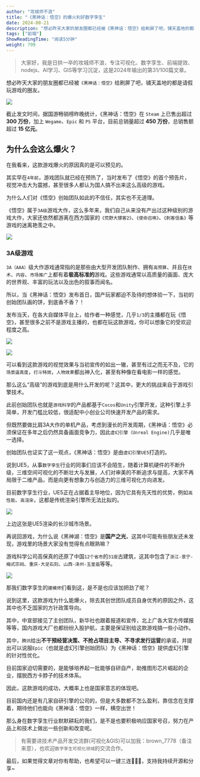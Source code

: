 ```yaml
---
author: "攻城师不浪"
title: "《黑神话：悟空》的爆火利好数字孪生"
date: 2024-08-21
description: "想必昨天大家的朋友圈都已经被《黑神话：悟空》给刷屏了吧，铺天盖地的都是请假玩游戏的圈友。截止发文时间，据国游畅销榜昨晚统计，《黑神话：悟空》在Steam上已售出超过300万份，加上Wega"
tags: ["前端"]
ShowReadingTime: "阅读5分钟"
weight: 799
---
```

> 大家好，我是日拱一卒的攻城师不浪，专注可视化、数字孪生、前端提效、nodejs、AI学习、GIS等学习沉淀，这是2024年输出的第31/100篇文章。

想必昨天大家的朋友圈都已经被`《黑神话：悟空》`给刷屏了吧，铺天盖地的都是请假玩游戏的圈友。

![](https://p6-xtjj-sign.byteimg.com/tos-cn-i-73owjymdk6/ca3845728d8643148861f6d9c5614a1d~tplv-73owjymdk6-jj-mark-v1:0:0:0:0:5o6Y6YeR5oqA5pyv56S-5Yy6IEAg5pS75Z-O5biI5LiN5rWq:q75.awebp?rk3s=f64ab15b&x-expires=1727240371&x-signature=bJmaBSE%2FbfPQ5t7Dw%2FE6l8LjudE%3D)

截止发文时间，据国游畅销榜昨晚统计，《黑神话：悟空》在 `Steam` 上已售出超过 **300 万份**，加上 `Wegame`、`Epic` 和 `PS` 平台，目前总销量超过 **450 万份**，总销售额超过 **15 亿元**。

为什么会这么爆火？
---------

在我看来，这款游戏爆火的原因真的是可以预见的。

其实早在`4年前`，游戏团队就已经在预热了，当时发布了《悟空》的首个预告片，视觉冲击大为震撼，甚至很多人都认为国人搞不出来这么高级的游戏。

为什么人们对《悟空》创始团队如此的不信任，其实也不无道理。

《悟空》属于`3A级`游戏大作，这么多年来，我们自己从来没有产出过这种级别的游戏大作，大家还依然都游离在西方国家的`《荒野大镖客2》`、`《使命召唤》`、`《刺客信条》`等游戏的迷离艳羡之中。

![](https://p6-xtjj-sign.byteimg.com/tos-cn-i-73owjymdk6/78ee4371afdc466a8d192b4a47fb69c8~tplv-73owjymdk6-jj-mark-v1:0:0:0:0:5o6Y6YeR5oqA5pyv56S-5Yy6IEAg5pS75Z-O5biI5LiN5rWq:q75.awebp?rk3s=f64ab15b&x-expires=1727240371&x-signature=0ANq2a5l7OlPWDYbitXGqKP5wfU%3D)

### 3A级游戏

`3A（AAA）`级大作游戏通常指的是那些由大型开发团队制作、拥有`高预算`、并且在`技术`、`内容`、`市场推广`上都有着**极高标准的**游戏。这些游戏通常以高质量的画面、庞大的世界观、丰富的玩法以及出色的叙事而闻名。

所以，当《黑神话：悟空》发布首日，国产玩家都迫不及待的想体验一下，当初的创始团队画的饼，到底香不香？！

发布当天，在各大自媒体平台上，给作者一种感觉，几乎`1/3`的主播都在玩《悟空》，甚至很多之前不是游戏主播的，也都在玩这款游戏，你可以想象它的受欢迎程度之高。

![](https://p6-xtjj-sign.byteimg.com/tos-cn-i-73owjymdk6/ce7974de063a450c859d19b9ab1fc5f9~tplv-73owjymdk6-jj-mark-v1:0:0:0:0:5o6Y6YeR5oqA5pyv56S-5Yy6IEAg5pS75Z-O5biI5LiN5rWq:q75.awebp?rk3s=f64ab15b&x-expires=1727240371&x-signature=7kdYHuJCaEiVXd9U75n2JpPwHaY%3D)

![](https://p6-xtjj-sign.byteimg.com/tos-cn-i-73owjymdk6/81f8ac3e58514559b2fff490295b72ea~tplv-73owjymdk6-jj-mark-v1:0:0:0:0:5o6Y6YeR5oqA5pyv56S-5Yy6IEAg5pS75Z-O5biI5LiN5rWq:q75.awebp?rk3s=f64ab15b&x-expires=1727240371&x-signature=STMNir4RiSvrWqtIBqGRP2A9NwA%3D)

可以看到这款游戏的视觉效果与当初宣传的如出一辙，甚至有过之而无不及，它的`场景逼真度`，`打斗特效`，`人物效果`都出神入化，甚至有种像在看电影一样的感觉。

那么这么“高级”的游戏到底是用什么开发的呢？这其中，更大的挑战来自于游戏引擎技术。

此前创始团队也就是`游戏科学`的产品都基于`Cocos`和`Unity`引擎开发，这种引擎上手简单，开发门槛比较低，很适配中小创业公司快速开发产品的需求。

但既然要做比肩3A大作的单机产品，考虑到漫长的开发周期，《黑神话：悟空》必须保证在多年之后仍然具备画面竞争力，因此`虚幻引擎（Unreal Engine)`几乎是唯一选择。

创始团队也证实了这一观点，《黑神话：悟空》是由`虚幻引擎UE5`打造的。

说到UE5，从事`数字孪生`行业的同事们应该不会陌生，随着计算机硬件的不断升级，三维空间可视化的不断壮大与发展，人们对审美的不断追求与提高，大家不再局限于二维产品，而是向更有想象力与创造力的三维可视化方向进发。

目前数字孪生行业，UE5正在占据着主导地位，因为它具有先天性的优势，例如`高性能`、`高渲染`，这都是传统渲染引擎所无法比拟的。

![](https://p6-xtjj-sign.byteimg.com/tos-cn-i-73owjymdk6/8065f347cb7041f490abb043fb4e0d4c~tplv-73owjymdk6-jj-mark-v1:0:0:0:0:5o6Y6YeR5oqA5pyv56S-5Yy6IEAg5pS75Z-O5biI5LiN5rWq:q75.awebp?rk3s=f64ab15b&x-expires=1727240371&x-signature=c7TH2XekcLSO6tm5jRShNZ4LFtA%3D)

上边这张是UE5渲染的长沙城市场景。

再说回游戏，为什么说《黑神湖：悟空》是**国产之光**，这其中可能有些朋友还未发现，游戏里的场景大家没有觉得有点眼熟嘛？

游戏科学公司高保真的还原了中国`12个省市`的`31座`古建筑，这其中包含了`浙江-景宁-梅式宗祠`、`重庆-大足石刻`、`山西-泽州-玉皇庙`等等。

![](https://p6-xtjj-sign.byteimg.com/tos-cn-i-73owjymdk6/560050ef4f29476cb002f7ce42f79f5c~tplv-73owjymdk6-jj-mark-v1:0:0:0:0:5o6Y6YeR5oqA5pyv56S-5Yy6IEAg5pS75Z-O5biI5LiN5rWq:q75.awebp?rk3s=f64ab15b&x-expires=1727240371&x-signature=wozgvvbSIvLDGXkJcj3NNQLR1hI%3D)

那我们数字孪生的`建模师`们看到这，是不是也应该加把劲了呢？

说到这里，这款游戏为什么能爆火，除去其创世团队成员自身优秀的原因之外，这其中也不乏国家的方针政策导向。

其中，中宣部接见了主创团队，新华社也跟着报道和宣传，北上广各大官方传媒报等等，国内游戏大厂也都纷纷入股护航，主要是保证别给这款游戏搞一些小动作。

其中，`腾讯`给出**不干预经营决策、不抢占项目主导、不寻求发行运营**的承诺，并提出可以说服`Epic`（也就是虚幻引擎创始团队）为《黑神话：悟空》提供虚幻引擎的针对性优化。

目前国家迫切需要的，是能够培养起一批能够自研自产，助推图形芯片崛起的企业，摆脱西方卡脖子的技术体系。

因此，这款游戏的成功，大概率上也是国家意志的体现吧。

目前国内还是有几家自研引擎的公司的，但是大多数都不怎么盈利，靠信念在支撑着，期待他们也能向《黑神话：悟空》一样，横空出世！

那么身在数字孪生行业默默耕耘的我们，是不是也要积极响应国家号召，努力在产品上和技术上做出一些创新和改变呢。

> 有需要进技术产品开发交流群(可视化&GIS)可以加我：brown\_7778（备注来意），也欢迎`数字孪生可视化领域`的交流合作。

最后，如果觉得文章对你有帮助，也希望可以一键三连👏👏👏，支持我持续开源和分享~